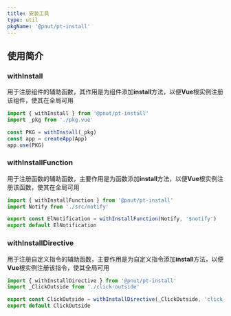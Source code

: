 ```yaml
---
title: 安装工具
type: util
pkgName: '@pnut/pt-install'
---
```


<PackageDependencies package-name="pt-install" />

## 使用简介

### withInstall

用于注册组件的辅助函数，其作用是为组件添加**install**方法，以便**Vue**根实例注册该组件，使其在全局可用

```js
import { withInstall } from '@pnut/pt-install'
import _pkg from './pkg.vue'

const PKG = withInstall(_pkg)
const app = createApp(App)
app.use(PKG)
```

### withInstallFunction

用于注册函数的辅助函数，主要作用是为函数添加**install**方法，以便**Vue**根实例注册该函数，使其在全局可用

```js
import { withInstallFunction } from '@pnut/pt-install'
import Notify from './src/notify'

export const ElNotification = withInstallFunction(Notify, '$notify')
export default ElNotification
```

### withInstallDirective

用于注册自定义指令的辅助函数，主要作用是为自定义指令添加**install**方法，以便**Vue**根实例注册该指令，使其全局可用

```js
import { withInstallDirective } from '@pnut/pt-install'
import _ClickOutside from './click-outside'

export const ClickOutside = withInstallDirective(_ClickOutside, 'click-outside');
export default ClickOutside
```
